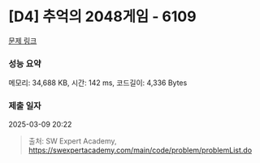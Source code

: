 # [D4] 추억의 2048게임 - 6109 

[문제 링크](https://swexpertacademy.com/main/code/problem/problemDetail.do?contestProbId=AWbrg9uabZsDFAWQ) 

### 성능 요약

메모리: 34,688 KB, 시간: 142 ms, 코드길이: 4,336 Bytes

### 제출 일자

2025-03-09 20:22



> 출처: SW Expert Academy, https://swexpertacademy.com/main/code/problem/problemList.do